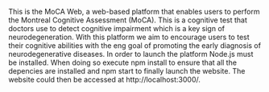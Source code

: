 This is the MoCA Web, a web-based platform that enables users to perform the Montreal Cognitive Assessment (MoCA). This is a cognitive test that doctors use to detect cognitive impairment which is a key sign of neurodegeneration. With this platform we aim to encourage users to test their cognitive abilities with the eng goal of promoting the early diagnosis of neurodegenerative diseases.
In order to launch the platform Node.js must be installed. When doing so execute npm install to ensure that all the depencies are installed and npm start to finally launch the website. The website could then be accessed at http://localhost:3000/.

